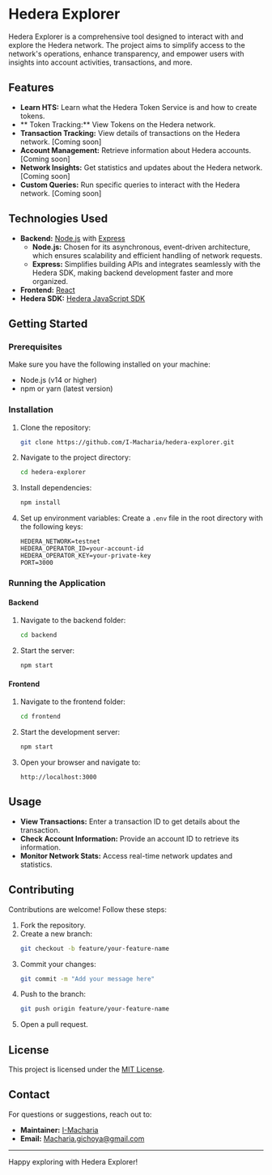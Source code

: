 # Hedera Explorer

Hedera Explorer is a comprehensive tool designed to interact with and explore the Hedera network. The project aims to simplify access to the network's operations, enhance transparency, and empower users with insights into account activities, transactions, and more.

## Features

- **Learn HTS:** Learn what the Hedera Token Service is and how to create tokens. 
- ** Token Tracking:** View Tokens on the Hedera network.
- **Transaction Tracking:** View details of transactions on the Hedera network. [Coming soon]
- **Account Management:** Retrieve information about Hedera accounts. [Coming soon]
- **Network Insights:** Get statistics and updates about the Hedera network. [Coming soon]
- **Custom Queries:** Run specific queries to interact with the Hedera network. [Coming soon]

## Technologies Used

- **Backend:** [Node.js](https://nodejs.org/) with [Express](https://expressjs.com/)
  - **Node.js:** Chosen for its asynchronous, event-driven architecture, which ensures scalability and efficient handling of network requests.
  - **Express:** Simplifies building APIs and integrates seamlessly with the Hedera SDK, making backend development faster and more organized.
- **Frontend:** [React](https://reactjs.org/)
- **Hedera SDK:** [Hedera JavaScript SDK](https://hedera.com/)

## Getting Started

### Prerequisites

Make sure you have the following installed on your machine:

- Node.js (v14 or higher)
- npm or yarn (latest version)

### Installation

1. Clone the repository:
   ```bash
   git clone https://github.com/I-Macharia/hedera-explorer.git
   ```

2. Navigate to the project directory:
   ```bash
   cd hedera-explorer
   ```

3. Install dependencies:
   ```bash
   npm install
   ```

4. Set up environment variables:
   Create a `.env` file in the root directory with the following keys:
   ```env
   HEDERA_NETWORK=testnet
   HEDERA_OPERATOR_ID=your-account-id
   HEDERA_OPERATOR_KEY=your-private-key
   PORT=3000
   ```

### Running the Application

#### Backend

1. Navigate to the backend folder:
   ```bash
   cd backend
   ```

2. Start the server:
   ```bash
   npm start
   ```

#### Frontend

1. Navigate to the frontend folder:
   ```bash
   cd frontend
   ```

2. Start the development server:
   ```bash
   npm start
   ```

3. Open your browser and navigate to:
   ```
   http://localhost:3000
   ```

## Usage

- **View Transactions:** Enter a transaction ID to get details about the transaction.
- **Check Account Information:** Provide an account ID to retrieve its information.
- **Monitor Network Stats:** Access real-time network updates and statistics.

## Contributing

Contributions are welcome! Follow these steps:

1. Fork the repository.
2. Create a new branch:
   ```bash
   git checkout -b feature/your-feature-name
   ```
3. Commit your changes:
   ```bash
   git commit -m "Add your message here"
   ```
4. Push to the branch:
   ```bash
   git push origin feature/your-feature-name
   ```
5. Open a pull request.

## License

This project is licensed under the [MIT License](LICENSE).

## Contact

For questions or suggestions, reach out to:

- **Maintainer:** [I-Macharia](https://github.com/I-Macharia)
- **Email:** Macharia.gichoya@gmail.com

---

Happy exploring with Hedera Explorer!
